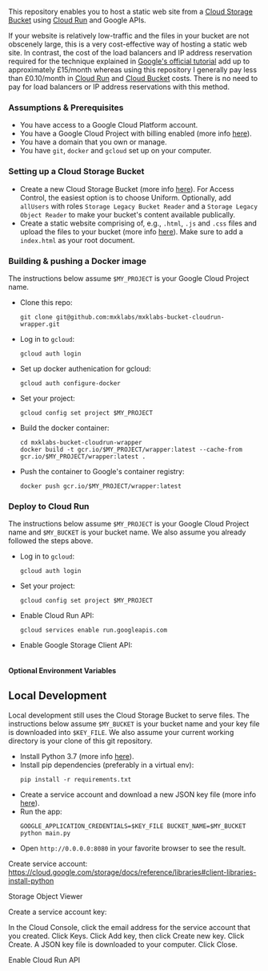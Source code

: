 This repository enables you to host a static web site from a [Cloud Storage Bucket](https://cloud.google.com/storage/) using [Cloud Run](https://cloud.google.com/compute/cloud-run) and Google APIs.

If your website is relatively low-traffic and the files in your bucket are not obscenely large, this is a very cost-effective way of hosting a static web site. In contrast, the cost of the load balancers and IP address reservation required for the technique explained in [Google's official tutorial](https://cloud.google.com/storage/docs/hosting-static-website) add up to approximately £15/month whereas using this repository I generally pay less than £0.10/month in [Cloud Run](https://cloud.google.com/compute/cloud-run) and [Cloud Bucket](https://cloud.google.com/storage/docs/creating-buckets) costs. There is no need to pay for load balancers or IP address reservations with this method.

### Assumptions & Prerequisites

* You have access to a Google Cloud Platform account.
* You have a Google Cloud Project with billing enabled (more info [here](https://cloud.google.com/billing/docs/how-to/modify-project)).
* You have a domain that you own or manage.
* You have `git`, `docker` and `gcloud` set up on your computer.

### Setting up a Cloud Storage Bucket

* Create a new Cloud Storage Bucket (more info [here](https://cloud.google.com/storage/docs/creating-buckets)). For Access Control, the easiest option is to choose Uniform. Optionally, add `allUsers` with roles `Storage Legacy Bucket Reader` and a `Storage Legacy Object Reader` to make your bucket's content available publically.
* Create a static website comprising of, e.g., `.html`, `.js` and `.css` files and upload the files to your bucket (more info [here](https://cloud.google.com/storage/docs/uploading-objects)). Make sure to add a `index.html` as your root document.

### Building & pushing a Docker image

The instructions below assume `$MY_PROJECT` is your Google Cloud Project name.

* Clone this repo:
  ```
  git clone git@github.com:mxklabs/mxklabs-bucket-cloudrun-wrapper.git
  ```
* Log in to `gcloud`:
  ```
  gcloud auth login
  ```
* Set up docker authenication for gcloud:
  ```
  gcloud auth configure-docker
  ```
* Set your project:
  ```
  gcloud config set project $MY_PROJECT
  ```
* Build the docker container:
  ```
  cd mxklabs-bucket-cloudrun-wrapper
  docker build -t gcr.io/$MY_PROJECT/wrapper:latest --cache-from gcr.io/$MY_PROJECT/wrapper:latest .
  ```
* Push the container to Google's container registry:
  ```
  docker push gcr.io/$MY_PROJECT/wrapper:latest
  ```

### Deploy to Cloud Run

The instructions below assume `$MY_PROJECT` is your Google Cloud Project name and `$MY_BUCKET` is your bucket name. We also assume you already followed the steps above.

* Log in to `gcloud`:
  ```
  gcloud auth login
  ```
* Set your project:
  ```
  gcloud config set project $MY_PROJECT
  ```
* Enable Cloud Run API:
  ```
  gcloud services enable run.googleapis.com
  ```
* Enable Google Storage Client API:
  ```

  ```



#### 

#### Optional Environment Variables



## Local Development

Local development still uses the Cloud Storage Bucket to serve files. The instructions below assume `$MY_BUCKET` is your bucket name and your key file is downloaded into `$KEY_FILE`. We also assume your current working directory is your clone of this git repository.

* Install Python 3.7 (more info [here](https://www.python.org/downloads/)).
* Install pip dependencies (preferably in a virtual env):
  ```
  pip install -r requirements.txt
  ```
* Create a service account and download a new JSON key file (more info [here](https://cloud.google.com/storage/docs/reference/libraries#client-libraries-install-python)).
* Run the app:
  ```
  GOOGLE_APPLICATION_CREDENTIALS=$KEY_FILE BUCKET_NAME=$MY_BUCKET python main.py
  ```
* Open `http://0.0.0.0:8080` in your favorite browser to see the result.

Create service account: https://cloud.google.com/storage/docs/reference/libraries#client-libraries-install-python

Storage Object Viewer

Create a service account key:

In the Cloud Console, click the email address for the service account that you created.
Click Keys.
Click Add key, then click Create new key.
Click Create. A JSON key file is downloaded to your computer.
Click Close.

Enable Cloud Run API


